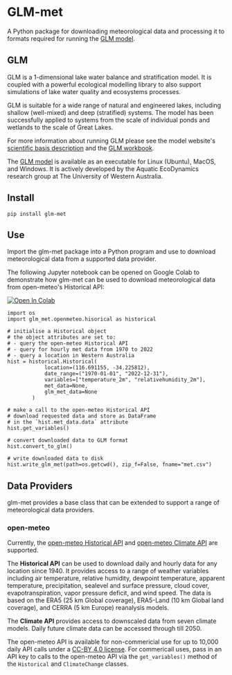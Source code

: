 # GLM-met

A Python package for downloading meteorological data and processing it to formats required for running the <a href="https://github.com/AquaticEcoDynamics/glm-aed/tree/main/binaries" target="_blank">GLM model</a>.

## GLM 

GLM is a 1-dimensional lake water balance and stratification model. It is coupled with a powerful ecological modelling library to also support simulations of lake water quality and ecosystems processes.

GLM is suitable for a wide range of natural and engineered lakes, including shallow (well-mixed) and deep (stratified) systems. The model has been successfully applied to systems from the scale of individual ponds and wetlands to the scale of Great Lakes.

For more information about running GLM please see the model website's <a href="https://aed.see.uwa.edu.au/research/models/glm/overview.html" target="_blank">scientific basis description</a> and the <a href="https://aquaticecodynamics.github.io/glm-workbook/" target="_blank">GLM workbook</a>. 

The <a href="https://github.com/AquaticEcoDynamics/glm-aed/tree/main/binaries" target="_blank">GLM model</a> is available as an executable for Linux (Ubuntu), MacOS, and Windows. It is actively developed by the 
Aquatic EcoDynamics research group at The University of Western Australia.

## Install

```
pip install glm-met
```

## Use

Import the glm-met package into a Python program and use to download meteorological data from a supported data provider.

The following Jupyter notebook can be opened on Google Colab to demonstrate how glm-met can be used to download meteorological data from open-meteo's Historical API:

<a href="https://colab.research.google.com/github/WET-tool/glm-met/blob/main/example-use.ipynb" target="_blank">
  <img src="https://colab.research.google.com/assets/colab-badge.svg" alt="Open In Colab"/>
</a>

```
import os
import glm_met.openmeteo.hisorical as historical

# initialise a Historical object
# the object attributes are set to:
# - query the open-meteo Historical API 
# - query for hourly met data from 1970 to 2022
# - query a location in Western Australia
hist = historical.Historical(
            location=(116.691155, -34.225812),
            date_range=("1970-01-01", "2022-12-31"),
            variables=["temperature_2m", "relativehumidity_2m"],
            met_data=None,
            glm_met_data=None
        )

# make a call to the open-meteo Historical API
# download requested data and store as DataFrame
# in the `hist.met_data.data` attribute
hist.get_variables()

# convert downloaded data to GLM format
hist.convert_to_glm()

# write downloaded data to disk
hist.write_glm_met(path=os.getcwd(), zip_f=False, fname="met.csv")
```

## Data Providers

glm-met provides a base class that can be extended to support a range of meteorological data providers. 

### open-meteo

Currently, the <a href="https://open-meteo.com/en/docs/historical-weather-api" target="_blank">open-meteo Historical API</a> and <a href="https://open-meteo.com/en/docs/climate-api" target="_blank">open-meteo Climate API</a> are supported.

The **Historical API** can be used to download daily and hourly data for any location since 1940. It provides access to a range of weather variables including air temperature, relative humidity, dewpoint temperature, apparent temperature, precipitation, sealevel and surface pressure, cloud cover, evapotranspiration, vapor pressure deficit, and wind speed. The data is based on the ERA5 (25 km Global coverage), ERA5-Land (10 km Global land coverage), and CERRA (5 km Europe) reanalysis models. 

The **Climate API** provides access to downscaled data from seven climate models. Daily future climate data can be accessed through till 2050. 

The open-meteo API is available for non-commericial use for up to 10,000 daily API calls under a <a href="https://open-meteo.com/en/terms" target="_blank">CC-BY 4.0 license</a>. For commericail uses, pass in an API key to calls to the open-meteo API via the `get_variables()` method of the `Historical` and `ClimateChange` classes.  

